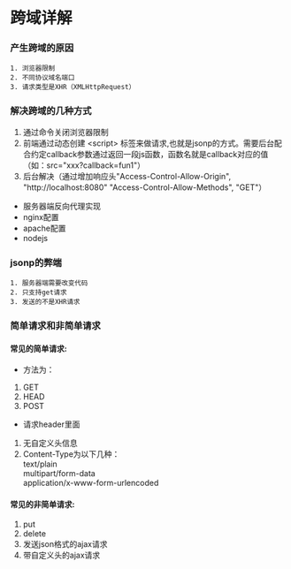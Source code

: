# 跨域详解

### 产生跨域的原因
```
1. 浏览器限制
2. 不同协议域名端口
3. 请求类型是XHR（XMLHttpRequest）
```

### 解决跨域的几种方式
1. 通过命令关闭浏览器限制
2. 前端通过动态创建 \<script\> 标签来做请求,也就是jsonp的方式。需要后台配合约定callback参数通过返回一段js函数，函数名就是callback对应的值（如：src="xxx?callback=fun1"）
3. 后台解决（通过增加响应头"Access-Control-Allow-Origin", "http://localhost:8080"
"Access-Control-Allow-Methods", "GET"）
- 服务器端反向代理实现
- nginx配置
- apache配置
- nodejs

### jsonp的弊端
```
1. 服务器端需要改变代码
2. 只支持get请求
3. 发送的不是XHR请求
```

### 简单请求和非简单请求
#### 常见的简单请求:
- 方法为：
1. GET
2. HEAD
3. POST
- 请求header里面
1. 无自定义头信息
2. Content-Type为以下几种：  
text/plain  
multipart/form-data  
application/x-www-form-urlencoded
#### 常见的非简单请求:
1. put
2. delete
3. 发送json格式的ajax请求
4. 带自定义头的ajax请求

